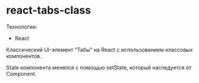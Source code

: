 # react-tabs-class
Технологии:
- React

Классический UI-элемент "Табы" на React с использованием классовых компонентов.

State компонента менялся с помощью setState, который наследуется от Component.
